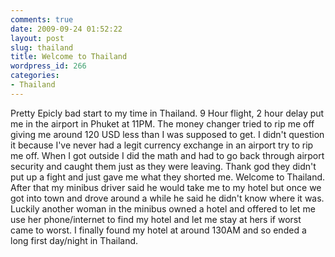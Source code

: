 ```yaml
---
comments: true
date: 2009-09-24 01:52:22
layout: post
slug: thailand
title: Welcome to Thailand
wordpress_id: 266
categories:
- Thailand
---
```


Pretty Epicly bad start to my time in Thailand.  9 Hour flight, 2 hour delay put me in the airport in Phuket at 11PM.  The money changer tried to rip me off giving me around 120 USD less than I was supposed to get.  I didn't question it because I've never had a legit currency exchange in an airport try to rip me off.  When I got outside I did the math and had to go back through airport security and caught them just as they were leaving.  Thank god they didn't put up a fight and just gave me what they shorted me.  Welcome to Thailand.  After that my minibus driver said he would take me to my hotel but once we got into town and drove around a while he said he didn't know where it was.  Luckily another woman in the minibus owned a hotel and offered to let me use her phone/internet to find my hotel and let me stay at hers if worst came to worst.  I finally found my hotel at around 130AM and so ended a long first day/night in Thailand.
